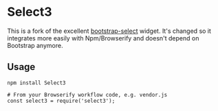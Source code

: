 # Select3

This is a fork of the excellent [bootstrap-select](https://silviomoreto.github.io/bootstrap-select/) widget.
It's changed so it integrates more easily with Npm/Browserify and doesn't depend on
Bootstrap anymore.


## Usage
    npm install Select3

    # From your Browserify workflow code, e.g. vendor.js
    const select3 = require('select3');
